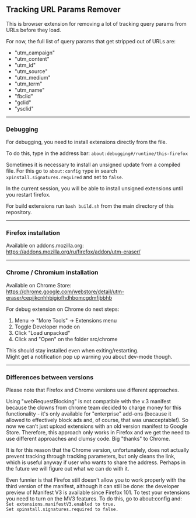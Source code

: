 ## Tracking URL Params Remover
This is browser extension for removing a lot of tracking query params from URLs before they load.

For now, the full list of query params that get stripped out of URLs are:
 - "utm_campaign"
 - "utm_content"
 - "utm_id"
 - "utm_source"
 - "utm_medium"
 - "utm_term"
 - "utm_name"
 - "fbclid"
 - "gclid"
 - "ysclid"

---

### Debugging
For debugging, you need to install extensions directly from the file.

To do this, type in the address bar: `about:debugging#/runtime/this-firefox`

Sometimes it is necessary to install an unsigned update from a compiled file. For this go to `about:config` тype in search `xpinstall.signatures.required` and set to `false`.

In the current session, you will be able to install unsigned extensions until you restart firefox.

For build extensions run `bash build.sh` from the main directory of this repository.

---

### Firefox installation
Available on addons.mozilla.org: https://addons.mozilla.org/ru/firefox/addon/utm-eraser/  

---

### Chrome / Chromium installation
Available on Chrome Store: https://chrome.google.com/webstore/detail/utm-eraser/cepijkcnhhbjgiofhdhbomcgdmfjbbhb  

For debug extension on Chrome do next steps:  
 1. Menu -> "More Tools" -> Extensions menu
 2. Toggle Developer mode on
 3. Click "Load unpacked"
 4. Click and "Open" on the folder src/chrome

This should stay installed even when exiting/restarting.  
Might get a notification pop up warning you about dev-mode though.

---

### Differences between versions
Please note that Firefox and Chrome versions use different approaches.  

Using "webRequestBlocking" is not compatible with the v.3 manifest because the clowns from chrome team decided to charge money for this functionality - it's only available for "enterprise" add-ons (because it allowed to effectively block ads and, of course, that was unacceptable!). So now we can’t just upload extensions with an old version manifest to Google Store. Therefore, this approach only works in Firefox and we get the need to use different approaches and clumsy code. Big "thanks" to Chrome.  

It is for this reason that the Chrome version, unfortunately, does not actually prevent tracking through tracking parameters, but only cleans the link, which is useful anyway if user who wants to share the address. Perhaps in the future we will figure out what we can do with it.

Even funnier is that Firefox still doesn't allow you to work properly with the third version of the manifest, although it can still be done: the developer preview of Manifest V3 is available since Firefox 101. To test your extensions you need to turn on the MV3 features. To do this, go to about:config and:  
 `Set extensions.manifestV3.enabled to true.`  
 `Set xpinstall.signatures.required to false.`  
